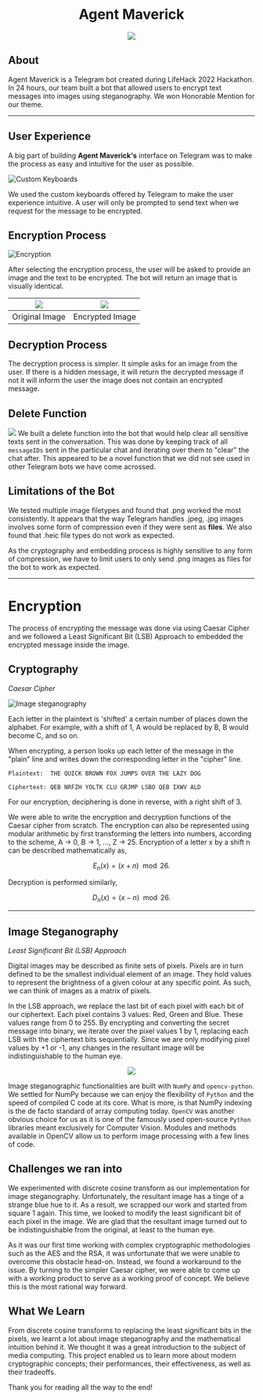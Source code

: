 <p align="center">
    <h1 align="center"> Agent Maverick </h1>
</p>

<p align="center">
    <img src="images/photo_2022-07-10_05-40-26.jpg" />
</p>

## About
Agent Maverick is a Telegram bot created during LifeHack 2022 Hackathon. In 24 hours, our team built a bot that allowed users to encrypt text messages into images using steganography. We won Honorable Mention for our theme. 
___

## User Experience

A big part of building **Agent Maverick's** interface on Telegram was to make the process as easy and intuitive for the user as possible.

![](demo/Custom%20Keyboards.png "Custom Keyboards")

We used the custom keyboards offered by Telegram to make the user experience intuitive. A user will only be prompted to send text when we request for the message to be encrypted.

## Encryption Process

![Encryption](demo/Encryption.png "Encryption Process")

After selecting the encryption process, the user will be asked to provide an image and the text to be encrypted. The bot will return an image that is visually identical. 


![](demo/original.png)  |  ![](demo/encryptedImage.png)
:-------------------------:|:-------------------------:
Original Image           |  Encrypted Image

## Decryption Process
The decryption process is simpler. It simple asks for an image from the user. If there is a hidden message, it will return the decrypted message if not it will inform the user the image does not contain an encrypted message.

## Delete Function

![](demo/Delete.gif)
We built a delete function into the bot that would help clear all sensitive texts sent in the conversation. This was done by keeping track of all `messageIDs` sent in the particular chat and iterating over them to "clear" the chat after. This appeared to be a novel function that we did not see used in other Telegram bots we have come acrossed. 

## Limitations of the Bot
We tested multiple image filetypes and found that .png worked the most consistently. It appears that the way Telegram handles .jpeg, .jpg images involves some form of compression even if they were sent as **files**. We also found that .heic file types do not work as expected.

As the cryptography and embedding process is highly sensitive to any form of compression, we have to limit users to only send .png images as files for the bot to work as expected.

___

# Encryption

The process of encrypting the message was done via using Caesar Cipher and we followed a Least Significant Bit (LSB) Approach to embedded the encrypted message inside the image. 

## Cryptography 
*Caesar Cipher*

![Image steganography](images/1200px-Caesar_cipher_left_shift_of_3.svg.png "Caesar Cipher")


Each letter in the plaintext is 'shifted' a certain number of places down the alphabet. For example, with a shift of 1, A would be replaced by B, B would become C, and so on. 

When encrypting, a person looks up each letter of the message in the "plain" line and writes down the corresponding letter in the "cipher" line.

```
Plaintext:  THE QUICK BROWN FOX JUMPS OVER THE LAZY DOG

Ciphertext: QEB NRFZH YOLTK CLU GRJMP LSBO QEB IXWV ALD

```
For our encryption, deciphering is done in reverse, with a right shift of 3.

We were able to write the encryption and decryption functions of the Caesar cipher from scratch. The encryption can also be represented using modular arithmetic by first transforming the letters into numbers, according to the scheme, A → 0, B → 1, ..., Z → 25. Encryption of a letter x by a shift n can be described mathematically as,

$${\displaystyle E_{n}(x)=(x+n)\mod {26}.}$$

Decryption is performed similarly,

$${\displaystyle D_{n}(x)=(x-n)\mod {26}.}$$



___

## Image Steganography 
*Least Significant Bit (LSB) Approach*

Digital images may be described as finite sets of pixels. Pixels are in turn defined to be the smallest individual element of an image. They hold values to represent the brightness of a given colour at any specific point. As such, we can think of images as a matrix of pixels.

In the LSB approach, we replace the last bit of each pixel with each bit of our ciphertext. Each pixel contains 3 values: Red, Green and Blue. These values range from 0 to 255. By encrypting and converting the secret message into binary, we iterate over the pixel values 1 by 1, replacing each LSB with the ciphertext bits sequentially. Since we are only modifying pixel values by +1 or -1, any changes in the resultant image will be indistinguishable to the human eye.

<p align="center">
    <img src="images/image_steganography.png" />
</p>


Image steganographic functionalities are built with `NumPy` and `opencv-python`. We settled for NumPy because we can enjoy the flexibility of `Python` and the speed of compiled C code at its core. What is more, is that NumPy indexing is the de facto standard of array computing today. `OpenCV` was another obvious choice for us as it is one of the famously used open-source `Python` libraries meant exclusively for Computer Vision. Modules and methods available in OpenCV allow us to perform image processing with a few lines of code. 

## Challenges we ran into
We experimented with discrete cosine transform as our implementation for image steganography. Unfortunately, the resultant image has a tinge of a strange blue hue to it. As a result, we scrapped our work and started from square 1 again. This time, we looked to modify the least significant bit of each pixel in the image. We are glad that the resultant image turned out to be indistinguishable from the original, at least to the human eye.

As it was our first time working with complex cryptographic methodologies such as the AES and the RSA, it was unfortunate that we were unable to overcome this obstacle head-on. Instead, we found a workaround to the issue. By turning to the simpler Caesar cipher, we were able to come up with a working product to serve as a working proof of concept. We believe this is the most rational way forward.


## What We Learn
From discrete cosine transforms to replacing the least significant bits in the pixels, we learnt a lot about image steganography and the mathematical intuition behind it. We thought it was a great introduction to the subject of media computing. This project enabled us to learn more about modern cryptographic concepts; their performances, their effectiveness, as well as their tradeoffs.

Thank you for reading all the way to the end!
